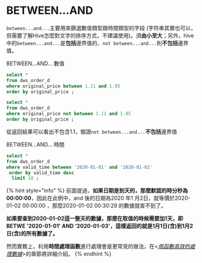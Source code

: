 # BETWEEN...AND

`between...and...`主要用來篩選數值類型跟時間類型的字段 (字符串其實也可以，但需要了解Hive怎麼對文字的排序方式，不建議使用)。須**由小至大**；另外，hive中的`between...and...`是**包括**邊界值的、`not between...and...`則**不包括**邊界值。



BETWEEN...AND... 數值

```sql
select *
from dws_order_d  
where original_price between 1.11 and 1.95  
order by original_price ;  
```

```sql
select * 
from dws_order_d  
where original_price not between 1.11 and 1.95  
order by original_price ;
```

從返回結果可以看出不包含1.1，驗證`not between...and...`**不包括**邊界值



BETWEEN...AND... 時間

```sql
select *
from dws_order_d  
where valid_time between '2020-01-01' and '2020-01-02' 
 order by valid_time desc 
  limit 10 ;
```



{% hint style="info" %}
前面提過，**如果日期是到天的，那麼默認的時分秒為00:00:00**，因此在此例中，and 後的日期為2020 年1 月2日，就等價於2020-01-02 00:00:00 ，那麼2020-01-02 00:30:29 的數據就查不到了。

**如果要查到2020-01-02這一整天的數據，那麼在取值的時候需要加1天，即BETWE '2020-01-01' AND '2020-01-03'，這樣返回的就是1月1日(含)到1月2日(含)的所有數據了。**

然而實務上，利用**時間處理函數**進行處理會是更常見的做法，在<[_用函數高效的處理數據_](../../part-iii-shu-ju-yu-chu-li-pian/8.-yong-han-shu-gao-xiao-chu-li-shu-ju.md)>的章節將詳細介紹。
{% endhint %}

